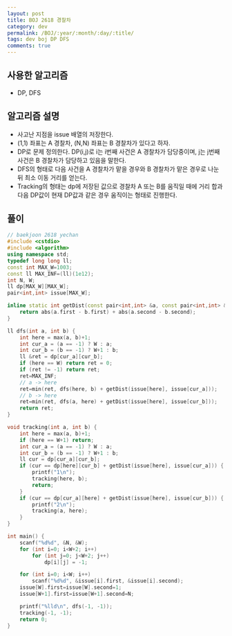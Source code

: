 ```yaml
---
layout: post
title: BOJ 2618 경찰차
category: dev
permalink: /BOJ/:year/:month/:day/:title/
tags: dev boj DP DFS
comments: true
---
```

## 사용한 알고리즘
- DP, DFS

## 알고리즘 설명
- 사고난 지점을 issue 배열의 저장한다.
- (1,1) 좌표는 A 경찰차, (N,N) 좌표는 B 경찰차가 있다고 하자.
- DP로 문제 정의한다. DP(i,j)로 i는 i번째 사건은 A 경찰차가 담당중이며, j는 j번째 사건은 B 경찰차가 담당하고 있음을 말한다.
- DFS의 형태로 다음 사건을 A 경찰차가 맡을 경우와 B 경찰차가 맡은 경우로 나눈 뒤 최소 이동 거리를 얻는다.
- Tracking의 형태는 dp에 저장된 값으로 경찰차 A 또는 B를 움직일 때에 거리 합과 다음 DP값이 현재 DP값과 같은 경우 움직이는 형태로 진행한다.

## 풀이
```c++
// baekjoon 2618 yechan
#include <cstdio>
#include <algorithm>
using namespace std;
typedef long long ll;
const int MAX_W=1003;
const ll MAX_INF=(ll)(1e12);
int N, W;
ll dp[MAX_W][MAX_W];
pair<int,int> issue[MAX_W];

inline static int getDist(const pair<int,int> &a, const pair<int,int> &b) {
	return abs(a.first - b.first) + abs(a.second - b.second);
}

ll dfs(int a, int b) {
	int here = max(a, b)+1;
	int cur_a = (a == -1) ? W : a;
	int cur_b = (b == -1) ? W+1 : b;
	ll &ret = dp[cur_a][cur_b];
	if (here == W) return ret = 0;
	if (ret != -1) return ret;
	ret=MAX_INF;
	// a -> here
	ret=min(ret, dfs(here, b) + getDist(issue[here], issue[cur_a]));
	// b -> here
	ret=min(ret, dfs(a, here) + getDist(issue[here], issue[cur_b]));
	return ret;
}

void tracking(int a, int b) {
	int here = max(a, b)+1;
	if (here == W+1) return;
	int cur_a = (a == -1) ? W : a;
	int cur_b = (b == -1) ? W+1 : b;
	ll cur = dp[cur_a][cur_b];
	if (cur == dp[here][cur_b] + getDist(issue[here], issue[cur_a])) {
		printf("1\n");
		tracking(here, b);
		return;
	}
	if (cur == dp[cur_a][here] + getDist(issue[here], issue[cur_b])) {
		printf("2\n");
		tracking(a, here);
	}
}

int main() {
	scanf("%d%d", &N, &W);
	for (int i=0; i<W+2; i++)
		for (int j=0; j<W+2; j++)
			dp[i][j] = -1;

	for (int i=0; i<W; i++)
		scanf("%d%d", &issue[i].first, &issue[i].second);
	issue[W].first=issue[W].second=1;
	issue[W+1].first=issue[W+1].second=N;

	printf("%lld\n", dfs(-1, -1));
	tracking(-1, -1);
	return 0;
}
```
